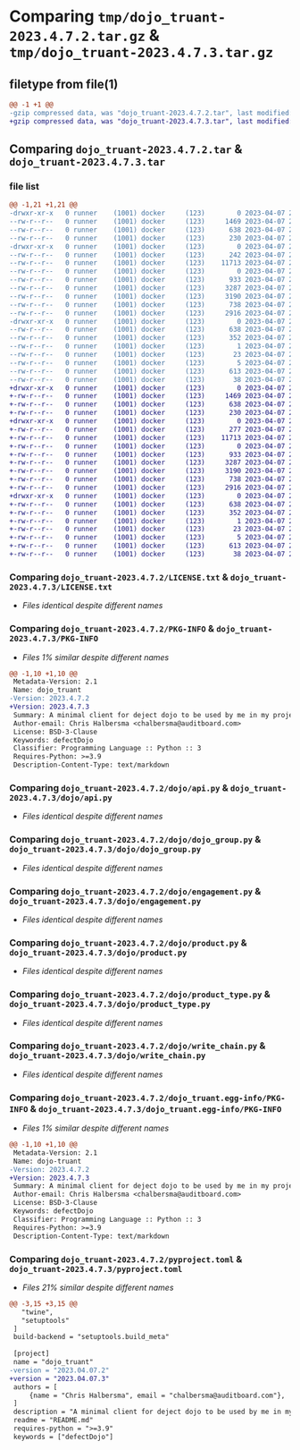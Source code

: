 # Comparing `tmp/dojo_truant-2023.4.7.2.tar.gz` & `tmp/dojo_truant-2023.4.7.3.tar.gz`

## filetype from file(1)

```diff
@@ -1 +1 @@
-gzip compressed data, was "dojo_truant-2023.4.7.2.tar", last modified: Fri Apr  7 23:35:08 2023, max compression
+gzip compressed data, was "dojo_truant-2023.4.7.3.tar", last modified: Fri Apr  7 23:54:27 2023, max compression
```

## Comparing `dojo_truant-2023.4.7.2.tar` & `dojo_truant-2023.4.7.3.tar`

### file list

```diff
@@ -1,21 +1,21 @@
-drwxr-xr-x   0 runner    (1001) docker     (123)        0 2023-04-07 23:35:08.140139 dojo_truant-2023.4.7.2/
--rw-r--r--   0 runner    (1001) docker     (123)     1469 2023-04-07 23:34:53.000000 dojo_truant-2023.4.7.2/LICENSE.txt
--rw-r--r--   0 runner    (1001) docker     (123)      638 2023-04-07 23:35:08.140139 dojo_truant-2023.4.7.2/PKG-INFO
--rw-r--r--   0 runner    (1001) docker     (123)      230 2023-04-07 23:34:53.000000 dojo_truant-2023.4.7.2/README.md
-drwxr-xr-x   0 runner    (1001) docker     (123)        0 2023-04-07 23:35:08.136139 dojo_truant-2023.4.7.2/dojo/
--rw-r--r--   0 runner    (1001) docker     (123)      242 2023-04-07 23:34:53.000000 dojo_truant-2023.4.7.2/dojo/__init__.py
--rw-r--r--   0 runner    (1001) docker     (123)    11713 2023-04-07 23:34:53.000000 dojo_truant-2023.4.7.2/dojo/api.py
--rw-r--r--   0 runner    (1001) docker     (123)        0 2023-04-07 23:34:53.000000 dojo_truant-2023.4.7.2/dojo/api_multi.py
--rw-r--r--   0 runner    (1001) docker     (123)      933 2023-04-07 23:34:53.000000 dojo_truant-2023.4.7.2/dojo/dojo_group.py
--rw-r--r--   0 runner    (1001) docker     (123)     3287 2023-04-07 23:34:53.000000 dojo_truant-2023.4.7.2/dojo/engagement.py
--rw-r--r--   0 runner    (1001) docker     (123)     3190 2023-04-07 23:34:53.000000 dojo_truant-2023.4.7.2/dojo/product.py
--rw-r--r--   0 runner    (1001) docker     (123)      738 2023-04-07 23:34:53.000000 dojo_truant-2023.4.7.2/dojo/product_type.py
--rw-r--r--   0 runner    (1001) docker     (123)     2916 2023-04-07 23:34:53.000000 dojo_truant-2023.4.7.2/dojo/write_chain.py
-drwxr-xr-x   0 runner    (1001) docker     (123)        0 2023-04-07 23:35:08.140139 dojo_truant-2023.4.7.2/dojo_truant.egg-info/
--rw-r--r--   0 runner    (1001) docker     (123)      638 2023-04-07 23:35:08.000000 dojo_truant-2023.4.7.2/dojo_truant.egg-info/PKG-INFO
--rw-r--r--   0 runner    (1001) docker     (123)      352 2023-04-07 23:35:08.000000 dojo_truant-2023.4.7.2/dojo_truant.egg-info/SOURCES.txt
--rw-r--r--   0 runner    (1001) docker     (123)        1 2023-04-07 23:35:08.000000 dojo_truant-2023.4.7.2/dojo_truant.egg-info/dependency_links.txt
--rw-r--r--   0 runner    (1001) docker     (123)       23 2023-04-07 23:35:08.000000 dojo_truant-2023.4.7.2/dojo_truant.egg-info/requires.txt
--rw-r--r--   0 runner    (1001) docker     (123)        5 2023-04-07 23:35:08.000000 dojo_truant-2023.4.7.2/dojo_truant.egg-info/top_level.txt
--rw-r--r--   0 runner    (1001) docker     (123)      613 2023-04-07 23:34:53.000000 dojo_truant-2023.4.7.2/pyproject.toml
--rw-r--r--   0 runner    (1001) docker     (123)       38 2023-04-07 23:35:08.140139 dojo_truant-2023.4.7.2/setup.cfg
+drwxr-xr-x   0 runner    (1001) docker     (123)        0 2023-04-07 23:54:27.064855 dojo_truant-2023.4.7.3/
+-rw-r--r--   0 runner    (1001) docker     (123)     1469 2023-04-07 23:54:10.000000 dojo_truant-2023.4.7.3/LICENSE.txt
+-rw-r--r--   0 runner    (1001) docker     (123)      638 2023-04-07 23:54:27.064855 dojo_truant-2023.4.7.3/PKG-INFO
+-rw-r--r--   0 runner    (1001) docker     (123)      230 2023-04-07 23:54:10.000000 dojo_truant-2023.4.7.3/README.md
+drwxr-xr-x   0 runner    (1001) docker     (123)        0 2023-04-07 23:54:27.064855 dojo_truant-2023.4.7.3/dojo/
+-rw-r--r--   0 runner    (1001) docker     (123)      277 2023-04-07 23:54:10.000000 dojo_truant-2023.4.7.3/dojo/__init__.py
+-rw-r--r--   0 runner    (1001) docker     (123)    11713 2023-04-07 23:54:10.000000 dojo_truant-2023.4.7.3/dojo/api.py
+-rw-r--r--   0 runner    (1001) docker     (123)        0 2023-04-07 23:54:10.000000 dojo_truant-2023.4.7.3/dojo/api_multi.py
+-rw-r--r--   0 runner    (1001) docker     (123)      933 2023-04-07 23:54:10.000000 dojo_truant-2023.4.7.3/dojo/dojo_group.py
+-rw-r--r--   0 runner    (1001) docker     (123)     3287 2023-04-07 23:54:10.000000 dojo_truant-2023.4.7.3/dojo/engagement.py
+-rw-r--r--   0 runner    (1001) docker     (123)     3190 2023-04-07 23:54:10.000000 dojo_truant-2023.4.7.3/dojo/product.py
+-rw-r--r--   0 runner    (1001) docker     (123)      738 2023-04-07 23:54:10.000000 dojo_truant-2023.4.7.3/dojo/product_type.py
+-rw-r--r--   0 runner    (1001) docker     (123)     2916 2023-04-07 23:54:10.000000 dojo_truant-2023.4.7.3/dojo/write_chain.py
+drwxr-xr-x   0 runner    (1001) docker     (123)        0 2023-04-07 23:54:27.064855 dojo_truant-2023.4.7.3/dojo_truant.egg-info/
+-rw-r--r--   0 runner    (1001) docker     (123)      638 2023-04-07 23:54:27.000000 dojo_truant-2023.4.7.3/dojo_truant.egg-info/PKG-INFO
+-rw-r--r--   0 runner    (1001) docker     (123)      352 2023-04-07 23:54:27.000000 dojo_truant-2023.4.7.3/dojo_truant.egg-info/SOURCES.txt
+-rw-r--r--   0 runner    (1001) docker     (123)        1 2023-04-07 23:54:27.000000 dojo_truant-2023.4.7.3/dojo_truant.egg-info/dependency_links.txt
+-rw-r--r--   0 runner    (1001) docker     (123)       23 2023-04-07 23:54:27.000000 dojo_truant-2023.4.7.3/dojo_truant.egg-info/requires.txt
+-rw-r--r--   0 runner    (1001) docker     (123)        5 2023-04-07 23:54:27.000000 dojo_truant-2023.4.7.3/dojo_truant.egg-info/top_level.txt
+-rw-r--r--   0 runner    (1001) docker     (123)      613 2023-04-07 23:54:10.000000 dojo_truant-2023.4.7.3/pyproject.toml
+-rw-r--r--   0 runner    (1001) docker     (123)       38 2023-04-07 23:54:27.064855 dojo_truant-2023.4.7.3/setup.cfg
```

### Comparing `dojo_truant-2023.4.7.2/LICENSE.txt` & `dojo_truant-2023.4.7.3/LICENSE.txt`

 * *Files identical despite different names*

### Comparing `dojo_truant-2023.4.7.2/PKG-INFO` & `dojo_truant-2023.4.7.3/PKG-INFO`

 * *Files 1% similar despite different names*

```diff
@@ -1,10 +1,10 @@
 Metadata-Version: 2.1
 Name: dojo_truant
-Version: 2023.4.7.2
+Version: 2023.4.7.3
 Summary: A minimal client for deject dojo to be used by me in my projects. Some functionality may be absent.
 Author-email: Chris Halbersma <chalbersma@auditboard.com>
 License: BSD-3-Clause
 Keywords: defectDojo
 Classifier: Programming Language :: Python :: 3
 Requires-Python: >=3.9
 Description-Content-Type: text/markdown
```

### Comparing `dojo_truant-2023.4.7.2/dojo/api.py` & `dojo_truant-2023.4.7.3/dojo/api.py`

 * *Files identical despite different names*

### Comparing `dojo_truant-2023.4.7.2/dojo/dojo_group.py` & `dojo_truant-2023.4.7.3/dojo/dojo_group.py`

 * *Files identical despite different names*

### Comparing `dojo_truant-2023.4.7.2/dojo/engagement.py` & `dojo_truant-2023.4.7.3/dojo/engagement.py`

 * *Files identical despite different names*

### Comparing `dojo_truant-2023.4.7.2/dojo/product.py` & `dojo_truant-2023.4.7.3/dojo/product.py`

 * *Files identical despite different names*

### Comparing `dojo_truant-2023.4.7.2/dojo/product_type.py` & `dojo_truant-2023.4.7.3/dojo/product_type.py`

 * *Files identical despite different names*

### Comparing `dojo_truant-2023.4.7.2/dojo/write_chain.py` & `dojo_truant-2023.4.7.3/dojo/write_chain.py`

 * *Files identical despite different names*

### Comparing `dojo_truant-2023.4.7.2/dojo_truant.egg-info/PKG-INFO` & `dojo_truant-2023.4.7.3/dojo_truant.egg-info/PKG-INFO`

 * *Files 1% similar despite different names*

```diff
@@ -1,10 +1,10 @@
 Metadata-Version: 2.1
 Name: dojo-truant
-Version: 2023.4.7.2
+Version: 2023.4.7.3
 Summary: A minimal client for deject dojo to be used by me in my projects. Some functionality may be absent.
 Author-email: Chris Halbersma <chalbersma@auditboard.com>
 License: BSD-3-Clause
 Keywords: defectDojo
 Classifier: Programming Language :: Python :: 3
 Requires-Python: >=3.9
 Description-Content-Type: text/markdown
```

### Comparing `dojo_truant-2023.4.7.2/pyproject.toml` & `dojo_truant-2023.4.7.3/pyproject.toml`

 * *Files 21% similar despite different names*

```diff
@@ -3,15 +3,15 @@
   "twine",
   "setuptools"
 ]
 build-backend = "setuptools.build_meta"
 
 [project]
 name = "dojo_truant"
-version = "2023.04.07.2"
+version = "2023.04.07.3"
 authors = [
     {name = "Chris Halbersma", email = "chalbersma@auditboard.com"},
 ]
 description = "A minimal client for deject dojo to be used by me in my projects. Some functionality may be absent."
 readme = "README.md"
 requires-python = ">=3.9"
 keywords = ["defectDojo"]
```

